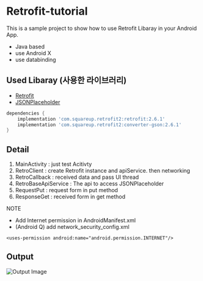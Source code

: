 # Retrofit-tutorial

This is a sample project to show how to use Retrofit Libaray in your Android App.

- Java based
- use Android X 
- use databinding


## Used Libaray (사용한 라이브러리)

- [Retrofit](https://square.github.io/retrofit)
- [JSONPlaceholder](http://jsonplaceholder.typicode.com)

```groovy
dependencies {
    implementation 'com.squareup.retrofit2:retrofit:2.6.1'
    implementation 'com.squareup.retrofit2:converter-gson:2.6.1'
}
```

## Detail

1. MainActivity : just test Acitivty
2. RetroClient : create Retrofit instance and apiService. then networking 
3. RetroCallback : received data and pass UI thread
4. RetroBaseApiService : The api to access JSONPlaceholder
5. RequestPut : request form in put method
6. ResponseGet : received form in get method

NOTE

- Add Internet permission in AndroidManifest.xml
- (Android Q) add network_security_config.xml
```
<uses-permission android:name="android.permission.INTERNET"/>
```

## Output
![Output Image](https://raw.githubusercontent.com/kor45cw/Retrofit-tutorial/develop/output.png)
